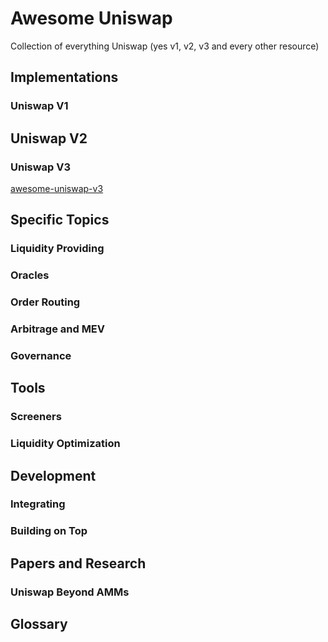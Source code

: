 # Awesome Uniswap
Collection of everything Uniswap (yes v1, v2, v3 and every other resource)

## Implementations
### Uniswap V1

## Uniswap V2

### Uniswap V3
[awesome-uniswap-v3](https://github.com/GammaStrategies/awesome-uniswap-v3)

## Specific Topics
### Liquidity Providing

### Oracles

### Order Routing

### Arbitrage and MEV

### Governance

## Tools
### Screeners

### Liquidity Optimization

## Development 
### Integrating 

### Building on Top

## Papers and Research

### Uniswap Beyond AMMs

## Glossary
